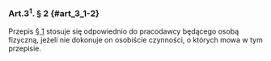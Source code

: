 ### Art.3<sup>1</sup>. § 2  {#art_3_1-2}

Przepis [§ 1](#art_3_1-1) stosuje się odpowiednio do pracodawcy będącego osobą fizyczną, jeżeli nie dokonuje on osobiście czynności, o których mowa w tym przepisie.